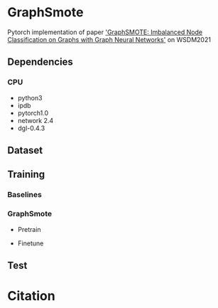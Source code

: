 # GraphSmote
Pytorch implementation of paper ['GraphSMOTE: Imbalanced Node Classification on Graphs with Graph Neural Networks']() on WSDM2021

## Dependencies
### CPU
- python3
- ipdb
- pytorch1.0
- network 2.4
- dgl-0.4.3

## Dataset


## Training
### Baselines

### GraphSmote
- Pretrain

- Finetune

## Test


# Citation


